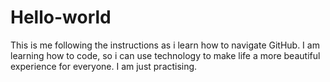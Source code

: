 # Hello-world
This is me following the instructions as i learn how to navigate GitHub.
I am learning how to code, so i can use technology to make life a more beautiful experience for everyone. 
I am just practising. 
